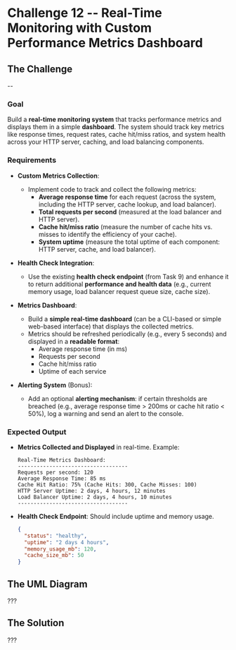 # Challenge 12 -- Real-Time Monitoring with Custom Performance Metrics Dashboard

## The Challenge

--
### Goal
Build a **real-time monitoring system** that tracks performance metrics and displays them in a simple **dashboard**. The system should track key metrics like response times, request rates, cache hit/miss ratios, and system health across your HTTP server, caching, and load balancing components.

### Requirements

- **Custom Metrics Collection**:
    - Implement code to track and collect the following metrics:
        - **Average response time** for each request (across the system, including the HTTP server, cache lookup, and load balancer).
        - **Total requests per second** (measured at the load balancer and HTTP server).
        - **Cache hit/miss ratio** (measure the number of cache hits vs. misses to identify the efficiency of your cache).
        - **System uptime** (measure the total uptime of each component: HTTP server, cache, and load balancer).
  
- **Health Check Integration**:
    - Use the existing **health check endpoint** (from Task 9) and enhance it to return additional **performance and health data** (e.g., current memory usage, load balancer request queue size, cache size).
  
- **Metrics Dashboard**:
    - Build a **simple real-time dashboard** (can be a CLI-based or simple web-based interface) that displays the collected metrics.
    - Metrics should be refreshed periodically (e.g., every 5 seconds) and displayed in a **readable format**:
        - Average response time (in ms)
        - Requests per second
        - Cache hit/miss ratio
        - Uptime of each service
  
- **Alerting System** (Bonus):
    - Add an optional **alerting mechanism**: if certain thresholds are breached (e.g., average response time > 200ms or cache hit ratio < 50%), log a warning and send an alert to the console.

### Expected Output

- **Metrics Collected and Displayed** in real-time. Example:

  ```
  Real-Time Metrics Dashboard:
  -----------------------------------
  Requests per second: 120
  Average Response Time: 85 ms
  Cache Hit Ratio: 75% (Cache Hits: 300, Cache Misses: 100)
  HTTP Server Uptime: 2 days, 4 hours, 12 minutes
  Load Balancer Uptime: 2 days, 4 hours, 10 minutes
  -----------------------------------
  ```

- **Health Check Endpoint**: Should include uptime and memory usage.

  ```json
  {
    "status": "healthy",
    "uptime": "2 days 4 hours",
    "memory_usage_mb": 120,
    "cache_size_mb": 50
  }
  ```

## The UML Diagram

???

## The Solution

???
